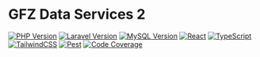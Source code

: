 # GFZ Data Services 2

[![PHP Version](https://img.shields.io/badge/PHP-8.4+-777BB4?style=flat&logo=php&logoColor=white)](https://php.net)
[![Laravel Version](https://img.shields.io/badge/Laravel-12.0-FF2D20?style=flat&logo=laravel&logoColor=white)](https://laravel.com)
[![MySQL Version](https://img.shields.io/badge/MySQL-8.4-4479A1?style=flat&logo=mysql&logoColor=white)](https://mysql.com)
[![React](https://img.shields.io/badge/React-19.0-61DAFB?style=flat&logo=react&logoColor=black)](https://reactjs.org)
[![TypeScript](https://img.shields.io/badge/TypeScript-5.7-3178C6?style=flat&logo=typescript&logoColor=white)](https://typescriptlang.org)
[![TailwindCSS](https://img.shields.io/badge/TailwindCSS-4.1-06B6D4?style=flat&logo=tailwindcss&logoColor=white)](https://tailwindcss.com)
[![Pest](https://img.shields.io/badge/Pest-3.8-FF6D33?style=flat&logo=pest&logoColor=white)](https://pestphp.com)
[![Code Coverage](https://img.shields.io/endpoint?url=https://gist.githubusercontent.com/McNamara84/9f9dccdcc89d9259ecf998500d546278/raw/coverage-badge.json)](https://github.com/McNamara84/dataservices/actions)
